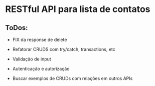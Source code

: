 # RESTful API para lista de contatos

## ToDos:

- FIX da response de delete

- Refatorar CRUDS com try/catch, transactions, etc

- Validação de input

- Autenticação e autorização

- Buscar exemplos de CRUDs com relações em outros APIs
